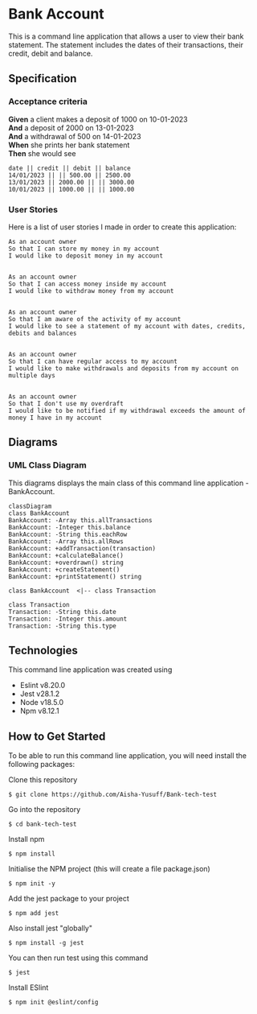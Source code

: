 # Bank Account

This is a command line application that allows a user to view their bank statement. The statement includes the dates of their transactions, their credit, debit and balance.

## Specification

### Acceptance criteria

**Given** a client makes a deposit of 1000 on 10-01-2023  
**And** a deposit of 2000 on 13-01-2023  
**And** a withdrawal of 500 on 14-01-2023  
**When** she prints her bank statement  
**Then** she would see

```
date || credit || debit || balance
14/01/2023 || || 500.00 || 2500.00
13/01/2023 || 2000.00 || || 3000.00
10/01/2023 || 1000.00 || || 1000.00
```

### User Stories

Here is a list of user stories I made in order to create this application:

```
As an account owner
So that I can store my money in my account
I would like to deposit money in my account

```

```

As an account owner
So that I can access money inside my account
I would like to withdraw money from my account

```

```

As an account owner
So that I am aware of the activity of my account
I would like to see a statement of my account with dates, credits, debits and balances

```

```

As an account owner
So that I can have regular access to my account
I would like to make withdrawals and deposits from my account on multiple days

```

```

As an account owner
So that I don't use my overdraft
I would like to be notified if my withdrawal exceeds the amount of money I have in my account

```

## Diagrams

### UML Class Diagram

This diagrams displays the main class of this command line application - BankAccount.

```mermaid
classDiagram
class BankAccount
BankAccount: -Array this.allTransactions
BankAccount: -Integer this.balance
BankAccount: -String this.eachRow
BankAccount: -Array this.allRows
BankAccount: +addTransaction(transaction)
BankAccount: +calculateBalance()
BankAccount: +overdrawn() string
BankAccount: +createStatement()
BankAccount: +printStatement() string

class BankAccount  <|-- class Transaction

class Transaction
Transaction: -String this.date
Transaction: -Integer this.amount
Transaction: -String this.type
```

<!--
### Inputs and Outputs

This diagram displays the expected inputs and outputs of this application.

| input                                                                                                                                                                  | output                                                                          |
| ---------------------------------------------------------------------------------------------------------------------------------------------------------------------- | ------------------------------------------------------------------------------- |
| bankAccount.transactionDate("14/01/2023"); bankAccount.addDeposit(1000); bankAccount.calculateBalance(); bankAccount.printStatement();                                 | date \|\| credit \|\| debit \|\| balance 14/01/2023 \|\| 1000 \|\| \|\| 1000    |
| bankAccount.transactionDate("14/01/2023"); bankAccount.addDeposit(1000); bankAccount.addWithdrawal(500); bankAccount.calculateBalance(); bankAccount.printStatement(); | date \|\| credit \|\| debit \|\| balance 14/01/2023 \|\| 1000 \|\| 500 \|\| 500 |
| bankAccount.transactionDate("14/01/2023"); bankAccount.addDeposit(1000); bankAccount.addWithdrawl(2000); bankAccount.calculateBalance(); bankAccount.printStatement(); | This withdrawal exceeds the current balance.                                    | -->

## Technologies

This command line application was created using

- Eslint v8.20.0
- Jest v28.1.2
- Node v18.5.0
- Npm v8.12.1

## How to Get Started

To be able to run this command line application, you will need install the following packages:

Clone this repository

```
$ git clone https://github.com/Aisha-Yusuff/Bank-tech-test
```

Go into the repository

```
$ cd bank-tech-test
```

Install npm

```
$ npm install
```

Initialise the NPM project (this will create a file package.json)

```
$ npm init -y
```

Add the jest package to your project

```
$ npm add jest
```

Also install jest "globally"

```
$ npm install -g jest
```

You can then run test using this command

```
$ jest
```

Install ESlint

```
$ npm init @eslint/config
```

<!-- ## How To Run This Application

In order to run this application, launch the node shell:

```
$ node
```

Create a variable and require the bankAccount class:

```
$ const bankAccount = require("../lib/bankAccount")
```

create an instance of the class:

```
$ const account = new bankAccount()
```

Then you can use all the class methods and print a statement like this:

[![Screenshot of bankAccount in node](https://i.postimg.cc/tTzPjsVc/Screenshot-2022-07-26-at-19-41-05.png)](https://postimg.cc/bDsd0Ng0) -->
